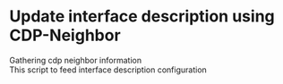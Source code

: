 # Update interface description using CDP-Neighbor
Gathering cdp neighbor information  
This script to feed interface description configuration  
